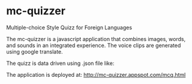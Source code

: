# mc-quizzer
Multiple-choice Style Quizz for Foreign Languages

The mc-quizzer is a javascript application that combines images, words, and sounds 
in an integrated experience. 
The voice clips are generated using google translate.

The quizz is data driven using .json file like:



The application is deployed at: <http://mc-quizzer.appspot.com/mcq.html>
